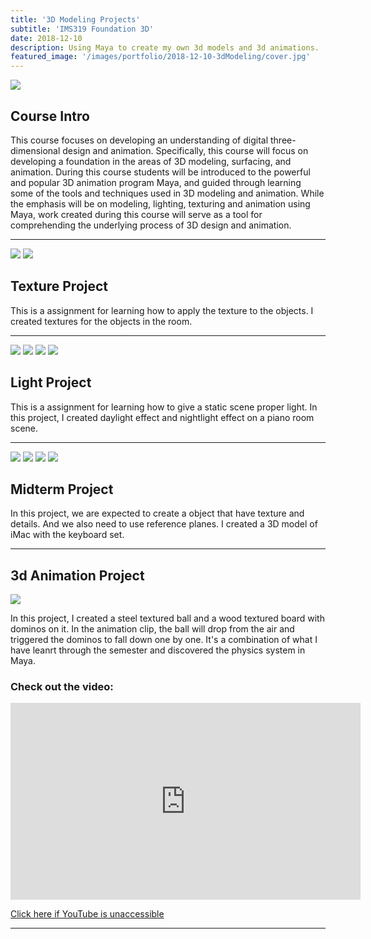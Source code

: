 ```yaml
---
title: '3D Modeling Projects'
subtitle: 'IMS319 Foundation 3D'
date: 2018-12-10 
description: Using Maya to create my own 3d models and 3d animations.
featured_image: '/images/portfolio/2018-12-10-3dModeling/cover.jpg'
---
```


<div class="gallery" data-columns="1">
	<img src="/images/portfolio/2018-12-10-3dModeling/artwork1.jpg">
</div>

## Course Intro

This course focuses on developing an understanding of digital three-dimensional design and animation. Specifically, this course will focus on developing a foundation in the areas of 3D modeling, surfacing, and animation. During this course students will be introduced to the powerful and popular 3D animation program Maya, and guided through learning some of the tools and techniques used in 3D modeling and animation. While the emphasis will be on modeling, lighting, texturing and animation using Maya, work created during this course will serve as a tool for comprehending the underlying process of 3D design and animation.

---

<div class="gallery" data-columns="1">
	<img src="/images/portfolio/2018-12-10-3dModeling/PianoRoomScene_BryanTai_Rendering1.jpg">
	<img src="/images/portfolio/2018-12-10-3dModeling/PianoRoomScene_BryanTai_Rendering2.jpg">
</div>

## Texture Project

This is a assignment for learning how to apply the texture to the objects. I created textures for the objects in the room.

---

<div class="gallery" data-columns="1">
	<img src="/images/portfolio/2018-12-10-3dModeling/DayLight_BryanTai_Rendering1.jpg">
	<img src="/images/portfolio/2018-12-10-3dModeling/DayLight_BryanTai_Rendering2.jpg">
	<img src="/images/portfolio/2018-12-10-3dModeling/NightLight_BryanTai_Rendering1.jpg">
	<img src="/images/portfolio/2018-12-10-3dModeling/NightLight_BryanTai_Rendering2.jpg">
</div>

## Light Project

This is a assignment for learning how to give a static scene proper light. In this project, I created daylight effect and nightlight effect on a piano room scene.

---

<div class="gallery" data-columns="1">
	<img src="/images/portfolio/2018-12-10-3dModeling/IMS319_Fall2018_BryanTai_Rendering1.jpg">
	<img src="/images/portfolio/2018-12-10-3dModeling/IMS319_Fall2018_BryanTai_Rendering2.jpg">
	<img src="/images/portfolio/2018-12-10-3dModeling/IMS319_Fall2018_BryanTai_Rendering3.jpg">
	<img src="/images/portfolio/2018-12-10-3dModeling/IMS319_Fall2018_BryanTai_Rendering4.jpg">
</div>

## Midterm Project

In this project, we are expected to create a object that have texture and details. And we also need to use reference planes. I created a 3D model of iMac with the keyboard set.

---

## 3d Animation Project

<div class="gallery" data-columns="1">
	<img src="/images/portfolio/2018-12-10-3dModeling/artwork1.jpg">
</div>

In this project, I created a steel textured ball and a wood textured board with dominos on it. In the animation clip, the ball will drop from the air and triggered the dominos to fall down one by one. It's a combination of what I have leanrt through the semester and discovered the physics system in Maya.

### Check out the video:

<iframe width="560" height="315" src="https://www.youtube.com/embed/rM23hE41OMw" frameborder="0" allow="accelerometer; encrypted-media; gyroscope; picture-in-picture" allowfullscreen></iframe>

<a href="http://puo51diay.bkt.clouddn.com/%20IMS319_FA18_BryanTai_FinalProject.mp4">Click here if YouTube is unaccessible</a>

---
